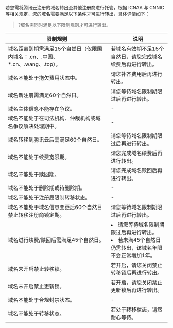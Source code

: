 若您需将腾讯云注册的域名转出至其他注册商进行托管，根据 ICNAA 与 CNNIC 等相关规定，您的域名需要满足以下条件才可进行转出，具体详情如下：

>?域名需同时满足以下限制规则才可进行转出。
>
<table>
<thead>
<tr>
<th>限制规则</th>
<th>说明</th>
</tr>
</thead>
<tbody><tr>
<td>域名距离到期需满足15个自然日（仅限国内域名：.cn、.中国、*.cn、.wang、.top）。</td>
<td>若域名有效期不足15个自然日，请您完成域名续费后再进行转出。</td>
</tr>
<tr>
<td>域名不能处于拖欠费用状态中。</td>
<td>请您补齐费用后再进行转出。</td>
</tr>
<tr>
<td>域名新注册需满足60个自然日。</td>
<td>请您等待域名限制期限过后再进行转出。</td>
</tr>
<tr>
<td>域名主体信息不能存在争议。</td>
<td>-</td>
</tr>
<tr>
<td>域名不能处于在司法机构、仲裁机构或域名争议解决处理期中。</td>
<td>-</td>
</tr>
<tr>
<td>域名转移到腾讯云后需满足60个自然日。</td>
<td>请您等待域名限制期限过后再进行转出。</td>
</tr>
<tr>
<td>域名不能处于续费宽限期。</td>
<td>请您完成域名续费后再进行转出。</td>
</tr>
<tr>
<td>域名不能处于赎回期。</td>
<td>请您完成域名赎回后再进行转出。</td>
</tr>
<tr>
<td>域名不能处于删除期或待删除期。</td>
<td>-</td>
</tr>
<tr>
<td>域名不能处于注册局限制转移状态。</td>
<td>-</td>
</tr>
<tr>
<td>域名不能处于域名信息变更后60个自然日禁止转移注册商锁定期。</td>
<td>请您等待域名限制期限过后再进行转出。</td>
</tr>
<tr>
<td>域名进行续费/赎回后需满足45个自然日。</td>
<td><li>请您等待域名限制期限过后再进行转出。</li><li>若未满45个自然日仍需转出，该域名年限不会正常增加1年。</li></td>
</tr>
<tr>
<td>域名未开启禁止转移锁。</td>
<td>若开启，请您关闭禁止转移锁后再进行转出。</td>
</tr>
<tr>
<td>域名未开启禁止更新锁。</td>
<td>若开启，请您关闭禁止更新锁后再进行转出。</td>
</tr>
<tr>
<td>域名不能处于合规封禁状态。</td>
<td>-</td>
</tr>
<tr>
<td>域名不能处于转移状态。</td>
<td>若处于转移状态，请您耐心等待。</td>
</tr>
</tbody></table>








